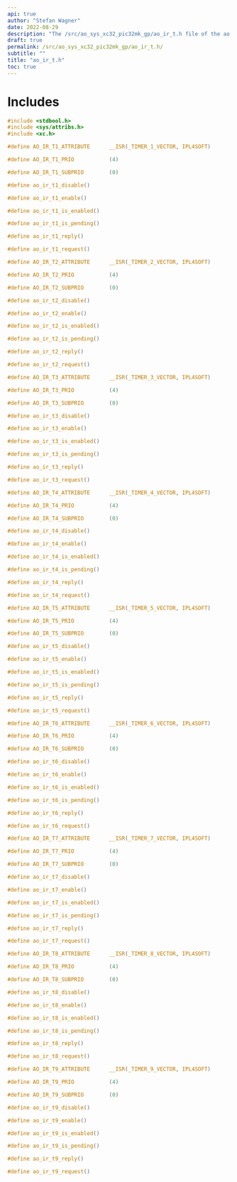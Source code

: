 ```yaml
---
api: true
author: "Stefan Wagner"
date: 2022-08-29
description: "The /src/ao_sys_xc32_pic32mk_gp/ao_ir_t.h file of the ao real-time operating system."
draft: true
permalink: /src/ao_sys_xc32_pic32mk_gp/ao_ir_t.h/ 
subtitle: ""
title: "ao_ir_t.h"
toc: true
---
```


# Includes

```c
#include <stdbool.h>
#include <sys/attribs.h>
#include <xc.h>
```

```c
#define AO_IR_T1_ATTRIBUTE      __ISR(_TIMER_1_VECTOR, IPL4SOFT)
```

```c
#define AO_IR_T1_PRIO           (4)
```

```c
#define AO_IR_T1_SUBPRIO        (0)
```

```c
#define ao_ir_t1_disable()
```

```c
#define ao_ir_t1_enable()
```

```c
#define ao_ir_t1_is_enabled()
```

```c
#define ao_ir_t1_is_pending()
```

```c
#define ao_ir_t1_reply()
```

```c
#define ao_ir_t1_request()
```

```c
#define AO_IR_T2_ATTRIBUTE      __ISR(_TIMER_2_VECTOR, IPL4SOFT)
```

```c
#define AO_IR_T2_PRIO           (4)
```

```c
#define AO_IR_T2_SUBPRIO        (0)
```

```c
#define ao_ir_t2_disable()
```

```c
#define ao_ir_t2_enable()
```

```c
#define ao_ir_t2_is_enabled()
```

```c
#define ao_ir_t2_is_pending()
```

```c
#define ao_ir_t2_reply()
```

```c
#define ao_ir_t2_request()
```

```c
#define AO_IR_T3_ATTRIBUTE      __ISR(_TIMER_3_VECTOR, IPL4SOFT)
```

```c
#define AO_IR_T3_PRIO           (4)
```

```c
#define AO_IR_T3_SUBPRIO        (0)
```

```c
#define ao_ir_t3_disable()
```

```c
#define ao_ir_t3_enable()
```

```c
#define ao_ir_t3_is_enabled()
```

```c
#define ao_ir_t3_is_pending()
```

```c
#define ao_ir_t3_reply()
```

```c
#define ao_ir_t3_request()
```

```c
#define AO_IR_T4_ATTRIBUTE      __ISR(_TIMER_4_VECTOR, IPL4SOFT)
```

```c
#define AO_IR_T4_PRIO           (4)
```

```c
#define AO_IR_T4_SUBPRIO        (0)
```

```c
#define ao_ir_t4_disable()
```

```c
#define ao_ir_t4_enable()
```

```c
#define ao_ir_t4_is_enabled()
```

```c
#define ao_ir_t4_is_pending()
```

```c
#define ao_ir_t4_reply()
```

```c
#define ao_ir_t4_request()
```

```c
#define AO_IR_T5_ATTRIBUTE      __ISR(_TIMER_5_VECTOR, IPL4SOFT)
```

```c
#define AO_IR_T5_PRIO           (4)
```

```c
#define AO_IR_T5_SUBPRIO        (0)
```

```c
#define ao_ir_t5_disable()
```

```c
#define ao_ir_t5_enable()
```

```c
#define ao_ir_t5_is_enabled()
```

```c
#define ao_ir_t5_is_pending()
```

```c
#define ao_ir_t5_reply()
```

```c
#define ao_ir_t5_request()
```

```c
#define AO_IR_T6_ATTRIBUTE      __ISR(_TIMER_6_VECTOR, IPL4SOFT)
```

```c
#define AO_IR_T6_PRIO           (4)
```

```c
#define AO_IR_T6_SUBPRIO        (0)
```

```c
#define ao_ir_t6_disable()
```

```c
#define ao_ir_t6_enable()
```

```c
#define ao_ir_t6_is_enabled()
```

```c
#define ao_ir_t6_is_pending()
```

```c
#define ao_ir_t6_reply()
```

```c
#define ao_ir_t6_request()
```

```c
#define AO_IR_T7_ATTRIBUTE      __ISR(_TIMER_7_VECTOR, IPL4SOFT)
```

```c
#define AO_IR_T7_PRIO           (4)
```

```c
#define AO_IR_T7_SUBPRIO        (0)
```

```c
#define ao_ir_t7_disable()
```

```c
#define ao_ir_t7_enable()
```

```c
#define ao_ir_t7_is_enabled()
```

```c
#define ao_ir_t7_is_pending()
```

```c
#define ao_ir_t7_reply()
```

```c
#define ao_ir_t7_request()
```

```c
#define AO_IR_T8_ATTRIBUTE      __ISR(_TIMER_8_VECTOR, IPL4SOFT)
```

```c
#define AO_IR_T8_PRIO           (4)
```

```c
#define AO_IR_T8_SUBPRIO        (0)
```

```c
#define ao_ir_t8_disable()
```

```c
#define ao_ir_t8_enable()
```

```c
#define ao_ir_t8_is_enabled()
```

```c
#define ao_ir_t8_is_pending()
```

```c
#define ao_ir_t8_reply()
```

```c
#define ao_ir_t8_request()
```

```c
#define AO_IR_T9_ATTRIBUTE      __ISR(_TIMER_9_VECTOR, IPL4SOFT)
```

```c
#define AO_IR_T9_PRIO           (4)
```

```c
#define AO_IR_T9_SUBPRIO        (0)
```

```c
#define ao_ir_t9_disable()
```

```c
#define ao_ir_t9_enable()
```

```c
#define ao_ir_t9_is_enabled()
```

```c
#define ao_ir_t9_is_pending()
```

```c
#define ao_ir_t9_reply()
```

```c
#define ao_ir_t9_request()
```

